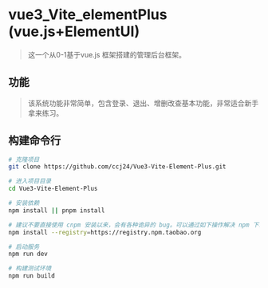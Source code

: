 # vue3_Vite_elementPlus (vue.js+ElementUI)

> 这一个从0-1基于vue.js 框架搭建的管理后台框架。



## 功能

> 该系统功能非常简单，包含登录、退出、增删改查基本功能，非常适合新手拿来练习。

## 构建命令行
```bash
# 克隆项目
git clone https://github.com/ccj24/Vue3-Vite-Element-Plus.git

# 进入项目目录
cd Vue3-Vite-Element-Plus

# 安装依赖
npm install || pnpm install

# 建议不要直接使用 cnpm 安装以来，会有各种诡异的 bug。可以通过如下操作解决 npm 下载速度慢的问题
npm install --registry=https://registry.npm.taobao.org

# 启动服务
npm run dev

# 构建测试环境
npm run build

